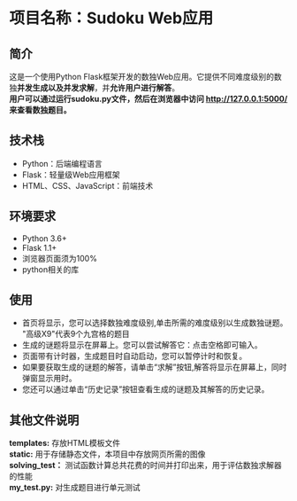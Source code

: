 # 项目名称：Sudoku Web应用

## 简介

这是一个使用Python Flask框架开发的数独Web应用。它提供不同难度级别的数独**并发生成以及并发求解**，并**允许用户进行解答**。  
**用户可以通过运行sudoku.py文件，然后在浏览器中访问 http://127.0.0.1:5000/ 来查看数独题目。**

## 技术栈

- Python：后端编程语言
- Flask：轻量级Web应用框架
- HTML、CSS、JavaScript：前端技术


## 环境要求

- Python 3.6+
- Flask 1.1+
- 浏览器页面须为100%
- python相关的库

## 使用
- 首页将显示，您可以选择数独难度级别,单击所需的难度级别以生成数独谜题。
  "高级X9"代表9个九宫格的题目     
- 生成的谜题将显示在屏幕上。您可以尝试解答它：点击空格即可输入。
- 页面带有计时器，生成题目时自动启动，您可以暂停计时和恢复。 
- 如果要获取生成的谜题的解答，请单击“求解”按钮,解答将显示在屏幕上，同时弹窗显示用时。  
- 您还可以通过单击“历史记录”按钮查看生成的谜题及其解答的历史记录。  

  
## 其他文件说明
**templates:** 存放HTML模板文件  
**static:** 用于存储静态文件，本项目中存放网页所需的图像  
**solving_test：** 测试函数计算总共花费的时间并打印出来，用于评估数独求解器的性能  
**my_test.py:** 对生成题目进行单元测试  

